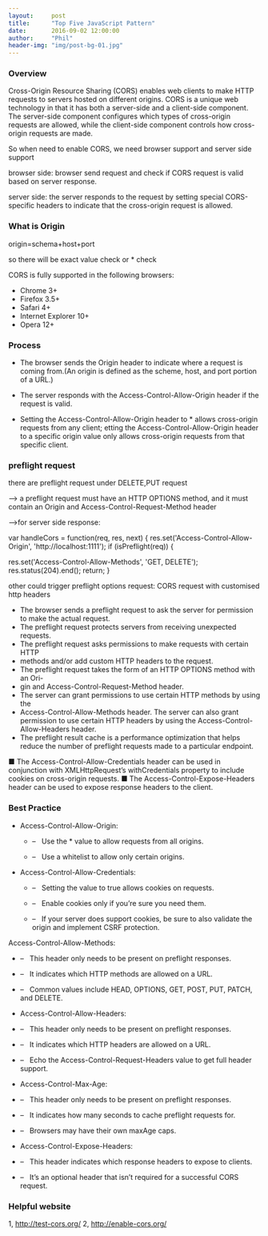 ```yaml
---
layout:     post
title:      "Top Five JavaScript Pattern"
date:       2016-09-02 12:00:00
author:     "Phil"
header-img: "img/post-bg-01.jpg"
---
```


### Overview

Cross-Origin Resource Sharing (CORS) enables web clients to make HTTP requests to servers hosted on different origins. CORS is a unique web technology in that it has both a server-side and a client-side component. The server-side component configures which types of cross-origin requests are allowed, while the client-side component controls how cross-origin requests are made.

So when need to enable CORS, we need browser support and server side support

browser side: browser send request and check if CORS request is valid based on server response.

server side: the server responds to the request by setting special CORS-specific headers to indicate that the cross-origin request is allowed.

### What is Origin

origin=schema+host+port

so there will be exact value check or * check

CORS is fully supported in the following  browsers:
- Chrome 3+
- Firefox 3.5+
- Safari 4+
- Internet Explorer 10+
- Opera 12+


### Process

- The browser sends the Origin header to indicate where a request is coming from.(An origin is defined as the scheme, host, and port portion of a URL.)

- The server responds with the Access-Control-Allow-Origin header if the request is valid.

- Setting the Access-Control-Allow-Origin header to * allows cross-origin requests from any client; etting the Access-Control-Allow-Origin header to a specific origin value only allows cross-origin requests from that specific client.

### preflight request

there are preflight request under DELETE,PUT request

—> a preflight request must have an HTTP OPTIONS method, and it must contain an Origin and Access-Control-Request-Method header

—>for server side response:


var handleCors = function(req, res, next) {
  res.set('Access-Control-Allow-Origin', 'http://localhost:1111');
  if (isPreflight(req)) {






res.set('Access-Control-Allow-Methods', 'GET, DELETE');
  res.status(204).end();
  return;
}

other could trigger preflight options request:  CORS request with customised http headers

- The browser sends a preflight request to ask the server for permission to make the actual request.
- The preflight request protects servers from receiving unexpected requests.
- The preflight request asks permissions to make requests with certain HTTP
- methods and/or add custom HTTP headers to the request.
- The preflight request takes the form of an HTTP OPTIONS method with an Ori-
- gin and Access-Control-Request-Method header.
- The server can grant permissions to use certain HTTP methods by using the
- Access-Control-Allow-Methods header. The server can also grant permission to
use certain HTTP headers by using the Access-Control-Allow-Headers header.
- The preflight result cache is a performance optimization that helps reduce the
number of preflight requests made to a particular endpoint.

■ The Access-Control-Allow-Credentials header can be used in conjunction with XMLHttpRequest’s withCredentials property to include cookies on cross-origin requests.
■ The Access-Control-Expose-Headers header can be used to expose response headers to the client.


### Best Practice

- Access-Control-Allow-Origin:

    - – &nbsp;&nbsp;Use the * value to allow requests from all origins.

    - – &nbsp;&nbsp;Use a whitelist to allow only certain origins.

- Access-Control-Allow-Credentials:

    - – &nbsp;&nbsp;Setting the value to true allows cookies on requests.

    - – &nbsp;&nbsp;Enable cookies only if you’re sure you need them.

    - – &nbsp;&nbsp;If your server does support cookies, be sure to also validate the origin and
implement CSRF protection.

Access-Control-Allow-Methods:

- – &nbsp;&nbsp;This header only needs to be present on preflight responses.

- – &nbsp;&nbsp;It indicates which HTTP methods are allowed on a URL.

- – &nbsp;&nbsp;Common values include HEAD, OPTIONS, GET, POST, PUT, PATCH, and DELETE.

- Access-Control-Allow-Headers:

- – &nbsp;&nbsp;This header only needs to be present on preflight responses.

- – &nbsp;&nbsp;It indicates which HTTP headers are allowed on a URL.

- – &nbsp;&nbsp;Echo the Access-Control-Request-Headers value to get full header support.

- Access-Control-Max-Age:

- – &nbsp;&nbsp;This header only needs to be present on preflight responses.

- – &nbsp;&nbsp;It indicates how many seconds to cache preflight requests for.

- – &nbsp;&nbsp;Browsers may have their own maxAge caps.

- Access-Control-Expose-Headers:

- – &nbsp;&nbsp;This header indicates which response headers to expose to clients.

- – &nbsp;&nbsp;It’s an optional header that isn’t required for a successful CORS request.

### Helpful website

1, http://test-cors.org/
2, http://enable-cors.org/
